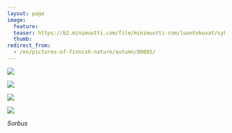 ```yaml
---
layout: page
image:
  feature:
  teaser: https://b2.minimuutti.com/file/minimuutti-com/luontokuvat/syksy/3/DS39282-245px.jpg
  thumb:
redirect_from:
  - /en/pictures-of-finnish-nature/autumn/00085/
---
```


![](https://b2.minimuutti.com/file/minimuutti-com/luontokuvat/syksy/3/DS39302-800px.jpg)

![](https://b2.minimuutti.com/file/minimuutti-com/luontokuvat/syksy/3/DS39278-800px.jpg)

![](https://b2.minimuutti.com/file/minimuutti-com/luontokuvat/syksy/3/DS39284-800px.jpg)

![](https://b2.minimuutti.com/file/minimuutti-com/luontokuvat/syksy/3/DS39282-800px.jpg)

*Sorbus*
